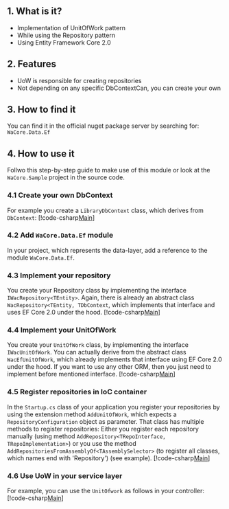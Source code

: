 ﻿---
uid: UnitOfWork_Module
---

## 1. What is it?
* Implementation of UnitOfWork pattern
* While using the Repository pattern
* Using Entity Framework Core 2.0


## 2. Features
* UoW is responsible for creating repositories
* Not depending on any specific DbContextCan, you can create your own


## 3. How to find it
You can find it in the official nuget package server by searching for: ``WaCore.Data.Ef``


## 4. How to use it
Follwo this step-by-step guide to make use of this module or look at the ``WaCore.Sample`` project in the source code.

### 4.1 Create your own DbContext
For example you create a ``LibraryDbContext`` class, which derives from ``DbContext``:
[!code-csharp[Main](..\..\src\WaCore.Sample\Data\LibraryDbContext.cs?name=LibraryDbcontextDocu)]
 
### 4.2 Add ``WaCore.Data.Ef`` module
In your project, which represents the data-layer, add a reference to the module ``WaCore.Data.Ef``.

### 4.3 Implement your repository
You create your Repository class by implementing the interface ``IWacRepository<TEntity>``. Again, there is already an abstract class ``WacRepository<TEntity, TDbContext``, which implements that interface and uses EF Core 2.0 under the hood.
[!code-csharp[Main](..\..\src\WaCore.Sample\Data\Repositories\BooksRepository.cs?name=BookRepositoryDocu)]

### 4.4 Implement your UnitOfWork
You create your ``UnitOfWork`` class, by implementing the interface ``IWacUnitOfWork``. You can actually derive from the abstract class ``WacEfUnitOfWork``, which already implements that interface using EF Core 2.0 under the hood. If you want to use any other ORM, then you just need to implement before mentioned interface.
[!code-csharp[Main](..\..\src\WaCore.Sample\Data\UnitOfWork.cs?name=UnitOfWorkDocu)]

### 4.5 Register repositories in IoC container
In the ``Startup.cs`` class of your application you register your repositories by using the extension method ``AddUnitOfWork``, which expects a ``RepositoryConfiguration`` object as parameter. 
That class has multiple methods to register repositories: Either you register each repository manually (using method ``AddRepository<TRepoInterface, TRepoImplementation>``) or you use the method ``AddRepositoriesFromAssemblyOf<TAssemblySelector>`` (to register all classes, which names end with 'Repository') (see example).
[!code-csharp[Main](..\..\src\WaCore.Sample\Startup.cs?name=RegisterRepositoriesDocu)]

### 4.6 Use UoW in your service layer
For example, you can use the ``UnitOfwork`` as follows in your controller:
[!code-csharp[Main](..\..\src\WaCore.Sample\Controllers\BooksController.cs?name=UseUoWDocu)]